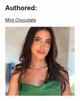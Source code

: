 ## Authored:

[Mint Chocolate](../flavors/MintChocolate.md)

![Melsa Melissa](./../Photos/melsa.jpg)